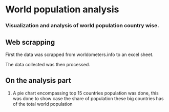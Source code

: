# World population analysis
### Visualization and analysis of world population country wise.

## Web scrapping 

First the data was scrapped from worldometers.info to an excel sheet.

The data collected was then processed.

## On the analysis part

1. A pie chart encompassing top 15 countries population was done, this was done to show case the share of population these big countries has of the total world population

